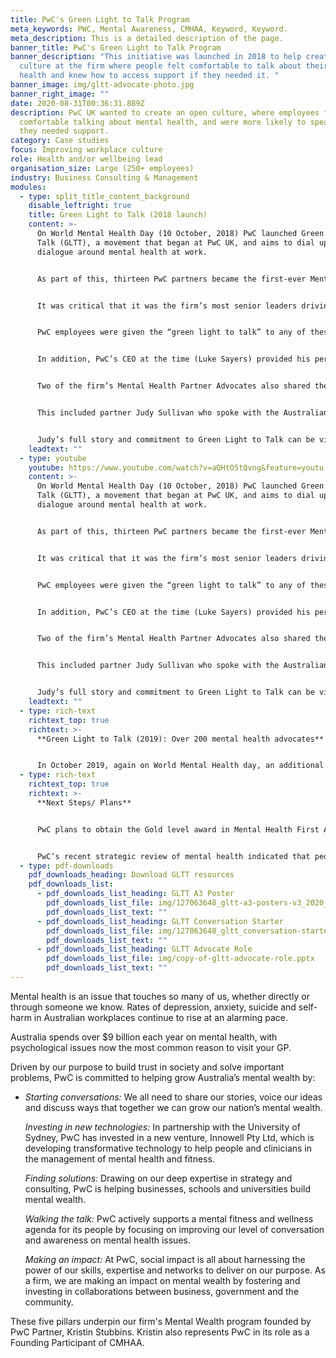 ```yaml
---
title: PwC's Green Light to Talk Program
meta_keywords: PWC, Mental Awareness, CMHAA, Keyword, Keyword.
meta_description: This is a detailed description of the page.
banner_title: PwC's Green Light to Talk Program
banner_description: "This initiative was launched in 2018 to help create an open
  culture at the firm where people felt comfortable to talk about their mental
  health and knew how to access support if they needed it. "
banner_image: img/gltt-advocate-photo.jpg
banner_right_image: ""
date: 2020-08-31T00:36:31.889Z
description: PwC UK wanted to create an open culture, where employees felt
  comfortable talking about mental health, and were more likely to speak up when
  they needed support.
category: Case studies
focus: Improving workplace culture
role: Health and/or wellbeing lead
organisation_size: Large (250+ employees)
industry: Business Consulting & Management
modules:
  - type: split_title_content_background
    disable_leftright: true
    title: Green Light to Talk (2018 launch)
    content: >-
      On World Mental Health Day (10 October, 2018) PwC launched Green Light to
      Talk (GLTT), a movement that began at PwC UK, and aims to dial up the
      dialogue around mental health at work.


      As part of this, thirteen PwC partners became the first-ever Mental Health Advocates at the Australian firm. All had personal experiences of mental health, either first-hand or through a family member or friend, and were committed to supporting people who may be struggling with their own situation or worried about a colleague.


      It was critical that it was the firm’s most senior leaders driving and endorsing this program to demonstrate the firm’s genuine commitment to the initiative. All 13 partners shared their personal stories at GLTT conversation events held around the country, in the firm’s internal e-newsletter and in videos which were hosted on the firm’s wellbeing intranet site.


      PwC employees were given the “green light to talk” to any of these partners about their mental health and get in touch with them via email, phone or text to start a conversation. To help mark the launch, green ribbons were made available to staff to show their support for the program and signify the firm’s commitment to supporting mental wellness conversations.


      In addition, PwC’s CEO at the time (Luke Sayers) provided his personal support and commitment for the program, encouraging staff to speak openly about mental health and reinforcing the support options available. This personal support was shared in a video profiled in the firm’s e-newsletter as a key component of the communication plan for launch.


      Two of the firm’s Mental Health Partner Advocates also shared their stories publically to help start a broader conversation about the importance of talking about mental health in the workplace.


      This included partner Judy Sullivan who spoke with the Australian Financial Review about stepping back from her client work to recover from an episode of depression. "It started with taking on too much, wanting to make everything perfect," she said. "I think as a partner everyone had quite high expectations of me but I put even higher ones on myself."


      Judy’s full story and commitment to Green Light to Talk can be viewed below.
    leadtext: ""
  - type: youtube
    youtube: https://www.youtube.com/watch?v=aQHtO5tQvng&feature=youtu.be
    content: >-
      On World Mental Health Day (10 October, 2018) PwC launched Green Light to
      Talk (GLTT), a movement that began at PwC UK, and aims to dial up the
      dialogue around mental health at work.


      As part of this, thirteen PwC partners became the first-ever Mental Health Advocates at the Australian firm. All had personal experiences of mental health, either first-hand or through a family member or friend, and were committed to supporting people who may be struggling with their own situation or worried about a colleague.


      It was critical that it was the firm’s most senior leaders driving and endorsing this program to demonstrate the firm’s genuine commitment to the initiative. All 13 partners shared their personal stories at GLTT conversation events held around the country, in the firm’s internal e-newsletter and in videos which were hosted on the firm’s wellbeing intranet site.


      PwC employees were given the “green light to talk” to any of these partners about their mental health and get in touch with them via email, phone or text to start a conversation. To help mark the launch, green ribbons were made available to staff to show their support for the program and signify the firm’s commitment to supporting mental wellness conversations.


      In addition, PwC’s CEO at the time (Luke Sayers) provided his personal support and commitment for the program, encouraging staff to speak openly about mental health and reinforcing the support options available. This personal support was shared in a video profiled in the firm’s e-newsletter as a key component of the communication plan for launch.


      Two of the firm’s Mental Health Partner Advocates also shared their stories publically to help start a broader conversation about the importance of talking about mental health in the workplace.


      This included partner Judy Sullivan who spoke with the Australian Financial Review about stepping back from her client work to recover from an episode of depression. "It started with taking on too much, wanting to make everything perfect," she said. "I think as a partner everyone had quite high expectations of me but I put even higher ones on myself."


      Judy’s full story and commitment to Green Light to Talk can be viewed below.
    leadtext: ""
  - type: rich-text
    richtext_top: true
    richtext: >-
      **Green Light to Talk (2019): Over 200 mental health advocates**


      In October 2019, again on World Mental Health day, an additional 200 Green Light to Talk advocates from across the firm were launched. These advocates were all volunteers, representative of different grades, geographies and business units, who were trained in Mental Health First Aid, as well as domestic and family violence support. These advocates wear green lanyards to signify their openness to having supportive conversations and that they are trained to do so.
  - type: rich-text
    richtext_top: true
    richtext: >-
      **Next Steps/ Plans**


      PwC plans to obtain the Gold level award in Mental Health First Aid Australia’s Skilled Workplace Program by reaching the 3% target for trained mental health first aiders by October 2020. The continued support of this community is paramount, with the advocates playing a critical role in PwC’s mental health response during COVID-19. Fortnightly “Community GLTT Connections” occur to hear directly from the community about the types of issues and challenges their colleagues are raising, to provide professional support and to keep open communication flows on key wellbeing matters.


      PwC’s recent strategic review of mental health indicated that people were incredibly appreciative of the effort and focus the firm had placed to create psychological safety and reduce the stigma associated with conversations about mental ill-health. The ongoing challenge will be to drive higher levels of consistent experience so that every person within the PwC community feels safe to have conversations about their mental well-being and aware where to access support in times of need.
  - type: pdf-downloads
    pdf_downloads_heading: Download GLTT resources
    pdf_downloads_list:
      - pdf_downloads_list_heading: GLTT A3 Poster
        pdf_downloads_list_file: img/127063648_gltt-a3-posters-v3_2020_print.pdf
        pdf_downloads_list_text: ""
      - pdf_downloads_list_heading: GLTT Conversation Starter
        pdf_downloads_list_file: img/127063648_gltt_conversation-starter_188x133mm_2020_v1.pdf
        pdf_downloads_list_text: ""
      - pdf_downloads_list_heading: GLTT Advocate Role
        pdf_downloads_list_file: img/copy-of-gltt-advocate-role.pptx
        pdf_downloads_list_text: ""
---
```

Mental health is an issue that touches so many of us, whether directly or through someone we know. Rates of depression, anxiety, suicide and self-harm in Australian workplaces continue to rise at an alarming pace.

Australia spends over $9 billion each year on mental health, with psychological issues now the most common reason to visit your GP.

Driven by our purpose to build trust in society and solve important problems, PwC is committed to helping grow Australia’s mental wealth by:

* *Starting conversations:* We all need to share our stories, voice our ideas and discuss ways that together we can grow our nation’s mental wealth.

  *Investing in new technologies:* In partnership with the University of Sydney, PwC has invested in a new venture, Innowell Pty Ltd, which is developing transformative technology to help people and clinicians in the management of mental health and fitness.

  *Finding solutions:* Drawing on our deep expertise in strategy and consulting, PwC is helping businesses, schools and universities build mental wealth.

  *Walking the talk:* PwC actively supports a mental fitness and wellness agenda for its people by focusing on improving our level of conversation and awareness on mental health issues.

  *Making an impact:* At PwC, social impact is all about harnessing the power of our skills, expertise and networks to deliver on our purpose. As a firm, we are making an impact on mental wealth by fostering and investing in collaborations between business, government and the community.

These five pillars underpin our firm's Mental Wealth program founded by PwC Partner, Kristin Stubbins. Kristin also represents PwC in its role as a Founding Participant of CMHAA.